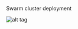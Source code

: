 Swarm cluster deployment

![alt tag](https://docs.google.com/drawings/d/1puc9R-XrXah_izBkgme9lPcv-8oo0L1O5i12PyvI4aY/pub?w=3508&amp;h=2040)
